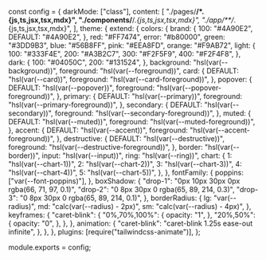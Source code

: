const config = {
darkMode: ["class"],
content: [
"./pages/**/*.{js,ts,jsx,tsx,mdx}",
"./components/**/*.{js,ts,jsx,tsx,mdx}",
"./app/**/*.{js,ts,jsx,tsx,mdx}",
],
theme: {
extend: {
colors: {
brand: {
100: "#4A90E2",
DEFAULT: "#4A90E2",
},
red: "#FF7474",
error: "#b80000",
green: "#3DD9B3",
blue: "#56B8FF",
pink: "#EEA8FD",
orange: "#F9AB72",
light: {
100: "#333F4E",
200: "#A3B2C7",
300: "#F2F5F9",
400: "#F2F4F8",
},
dark: {
100: "#04050C",
200: "#131524",
},
background: "hsl(var(--background))",
foreground: "hsl(var(--foreground))",
card: {
DEFAULT: "hsl(var(--card))",
foreground: "hsl(var(--card-foreground))",
},
popover: {
DEFAULT: "hsl(var(--popover))",
foreground: "hsl(var(--popover-foreground))",
},
primary: {
DEFAULT: "hsl(var(--primary))",
foreground: "hsl(var(--primary-foreground))",
},
secondary: {
DEFAULT: "hsl(var(--secondary))",
foreground: "hsl(var(--secondary-foreground))",
},
muted: {
DEFAULT: "hsl(var(--muted))",
foreground: "hsl(var(--muted-foreground))",
},
accent: {
DEFAULT: "hsl(var(--accent))",
foreground: "hsl(var(--accent-foreground))",
},
destructive: {
DEFAULT: "hsl(var(--destructive))",
foreground: "hsl(var(--destructive-foreground))",
},
border: "hsl(var(--border))",
input: "hsl(var(--input))",
ring: "hsl(var(--ring))",
chart: {
1: "hsl(var(--chart-1))",
2: "hsl(var(--chart-2))",
3: "hsl(var(--chart-3))",
4: "hsl(var(--chart-4))",
5: "hsl(var(--chart-5))",
},
},
fontFamily: {
poppins: ["var(--font-poppins)"],
},
boxShadow: {
"drop-1": "0px 10px 30px 0px rgba(66, 71, 97, 0.1)",
"drop-2": "0 8px 30px 0 rgba(65, 89, 214, 0.3)",
"drop-3": "0 8px 30px 0 rgba(65, 89, 214, 0.1)",
},
borderRadius: {
lg: "var(--radius)",
md: "calc(var(--radius) - 2px)",
sm: "calc(var(--radius) - 4px)",
},
keyframes: {
"caret-blink": {
"0%,70%,100%": {
opacity: "1",
},
"20%,50%": {
opacity: "0",
},
},
},
animation: {
"caret-blink": "caret-blink 1.25s ease-out infinite",
},
},
},
plugins: [require("tailwindcss-animate")],
};

module.exports = config;
